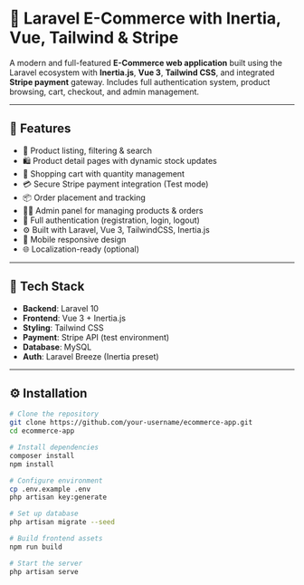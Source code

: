 # 🛒 Laravel E-Commerce with Inertia, Vue, Tailwind & Stripe

A modern and full-featured **E-Commerce web application** built using the Laravel ecosystem with **Inertia.js**, **Vue 3**, **Tailwind CSS**, and integrated **Stripe payment** gateway. Includes full authentication system, product browsing, cart, checkout, and admin management.

---

## 🚀 Features

- 🧾 Product listing, filtering & search  
- 🛍️ Product detail pages with dynamic stock updates  
- 🛒 Shopping cart with quantity management  
- 💳 Secure Stripe payment integration (Test mode)  
- 📦 Order placement and tracking  
- 🧑‍💼 Admin panel for managing products & orders  
- 🔐 Full authentication (registration, login, logout)  
- ⚙️ Built with Laravel, Vue 3, TailwindCSS, Inertia.js  
- 📱 Mobile responsive design  
- 🌐 Localization-ready (optional)  

---

## 🧰 Tech Stack

- **Backend**: Laravel 10  
- **Frontend**: Vue 3 + Inertia.js  
- **Styling**: Tailwind CSS  
- **Payment**: Stripe API (test environment)  
- **Database**: MySQL  
- **Auth**: Laravel Breeze (Inertia preset)  

---

## ⚙️ Installation

```bash
# Clone the repository
git clone https://github.com/your-username/ecommerce-app.git
cd ecommerce-app

# Install dependencies
composer install
npm install

# Configure environment
cp .env.example .env
php artisan key:generate

# Set up database
php artisan migrate --seed

# Build frontend assets
npm run build

# Start the server
php artisan serve
